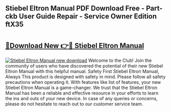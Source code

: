 ## Stiebel Eltron Manual PDF Download Free - Part-ckb User Guide Repair - Service Owner Edition ftX35

# <h2><a href="http://bc20026.oget.top/?id=Stiebel+Eltron+Manual">🔗Download New 👉🔴 Stiebel Eltron Manual</a></h2>

[![Stiebel Eltron Manual new download](https://i.imgur.com/5g1atiW.png)](http://bc20026.oget.top/?id=Stiebel+Eltron+Manual)
Welcome to the Club! Join the community of users who have discovered the potential of their new Stiebel Eltron Manual with this helpful manual. Safety First Stiebel Eltron Manual, Always This product is designed with safety in mind. Please follow all safety precautions when operating it. With features like list of features, your new Stiebel Eltron Manual is a game-changer. We trust that the Stiebel Eltron Manual has been a reliable and effective resource in your efforts to learn the ins and outs of your new device. In case of any queries or concerns, please do not hesitate to reach out to our customer service team.
